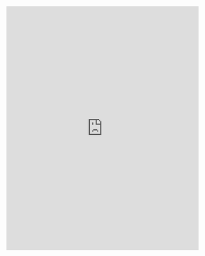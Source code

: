 <iframe width="100%" height="640" style="width: 100%; height: 640px; border: none; max-width: 100%;" frameborder="0" allowfullscreen allow="xr-spatial-tracking; gyroscope; accelerometer" scrolling="no" src="https://kuula.co/share/NnTYh?logo=1&info=1&fs=1&vr=0&zoom=1&gyro=0&thumbs=1&alpha=0.60"></iframe>
